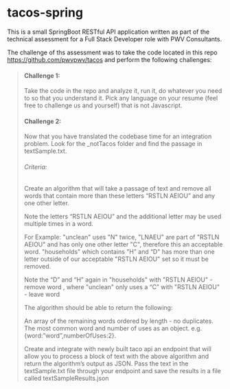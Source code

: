 # tacos-spring
This is a small SpringBoot RESTful API application written as part of the technical assessment for a Full Stack Developer role with PWV Consultants.

The challenge of ths assessment was to take the code located in this repo https://github.com/pwvpwv/tacos
and perform the following challenges:

> #### Challenge 1:
> Take the code in the repo and analyze it, run it, do whatever you need to so that you understand it. Pick any language on your resume (feel free to challenge us and yourself) that is not Javascript. 
> 
> #### Challenge 2:
> Now that you have translated the codebase time for an integration problem. Look for the _notTacos folder and find the passage in textSample.txt. 
> 
> ###### Criteria:
> Create an algorithm that will take a passage of text and remove all words that contain more than these letters “RSTLN AEIOU” and any one other letter. 
>  
> Note the letters “RSTLN AEIOU” and the additional letter may be used multiple times in a word.
> 
> For Example: "unclean" uses "N" twice, "LNAEU" are part of "RSTLN AEIOU" and has only one other letter "C", therefore this an acceptable word. "households" which contains "H” and “D" has more than one letter outside of our acceptable "RSTLN AEIOU" set so it must be removed. 
> 
> Note the “D” and “H” again in "households" with  "RSTLN AEIOU" - remove word , where "unclean" only uses a “C” with  "RSTLN AEIOU" - leave word
> 
> The algorithm should be able to return the following: 
> 
> An array of the remaining words ordered by length - no duplicates.
> The most common word and number of uses as an object. 
> e.g.   {word:”word”,numberOfUses:2}.
>  
> Create and integrate with newly built taco api an endpoint that will allow you to process a block of text with the above algorithm and return the algorithm’s output as JSON.
> Pass the text in the textSample.txt file through your endpoint and save the results in a file called textSampleResults.json



